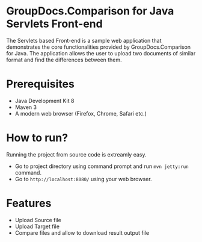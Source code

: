 # GroupDocs.Comparison for Java Servlets Front-end

The Servlets based Front-end is a sample web application that demonstrates the core functionalities provided by GroupDocs.Comparison for Java. The application allows the user to upload two documents of similar format and find the differences between them.

# Prerequisites

* Java Development Kit 8
* Maven 3
* A modern web browser (Firefox, Chrome, Safari etc.)

# How to run?

Running the project from source code is extreamly easy.

* Go to project directory using command prompt and run ```mvn jetty:run``` command.
* Go to ```http://localhost:8080/``` using your web browser.

# Features 

* Upload Source file
* Upload Target file
* Compare files and allow to download result output file
